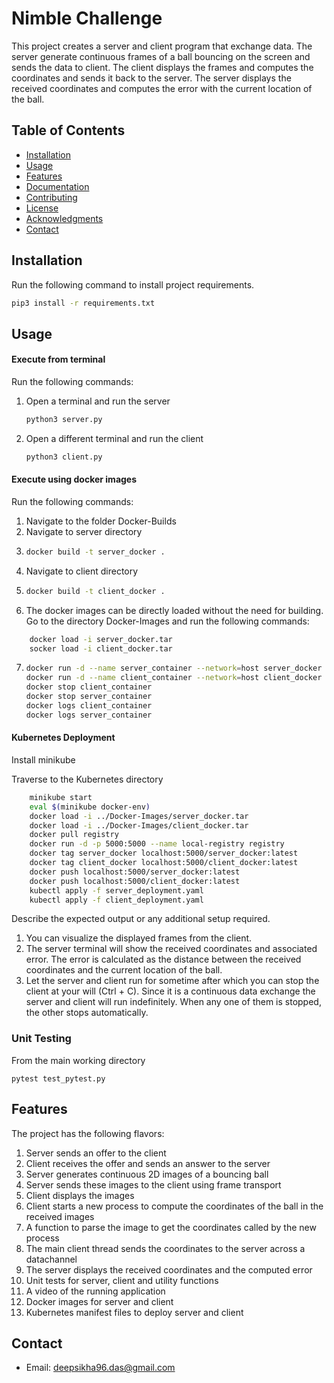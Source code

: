 # Nimble Challenge

This project creates a server and client program that exchange data. The server generate continuous frames of a ball bouncing on the screen and sends the data to client. The client displays the frames and computes the coordinates and sends it back to the server. The server displays the received coordinates and computes the error with the current location of the ball.

## Table of Contents

- [Installation](#installation)
- [Usage](#usage)
- [Features](#features)
- [Documentation](#documentation)
- [Contributing](#contributing)
- [License](#license)
- [Acknowledgments](#acknowledgments)
- [Contact](#contact)

## Installation

Run the following command to install project requirements.

```bash
pip3 install -r requirements.txt
```


## Usage

#### Execute from terminal
Run the following commands:

1. Open a terminal and run the server
    ```bash
   python3 server.py
    ```
2. Open a different terminal and run the client
    ```bash
   python3 client.py
    ```
   
#### Execute using docker images

Run the following commands:
1. Navigate to the folder Docker-Builds
2. Navigate to server directory
3. ```bash
   docker build -t server_docker .
    ```
4. Navigate to client directory
5. ```bash
   docker build -t client_docker .
    ```
6. The docker images can be directly loaded without the need for building. 
Go to the directory Docker-Images and run the following commands:
```bash
    docker load -i server_docker.tar
    socker load -i client_docker.tar
```
7. ```bash
   docker run -d --name server_container --network=host server_docker
   docker run -d --name client_container --network=host client_docker
   docker stop client_container
   docker stop server_container
   docker logs client_container
   docker logs server_container
    ```

#### Kubernetes Deployment
Install minikube

Traverse to the Kubernetes directory
```bash
    minikube start
    eval $(minikube docker-env)
    docker load -i ../Docker-Images/server_docker.tar
    docker load -i ../Docker-Images/client_docker.tar
    docker pull registry
    docker run -d -p 5000:5000 --name local-registry registry
    docker tag server_docker localhost:5000/server_docker:latest
    docker tag client_docker localhost:5000/client_docker:latest
    docker push localhost:5000/server_docker:latest
    docker push localhost:5000/client_docker:latest
    kubectl apply -f server_deployment.yaml
    kubectl apply -f client_deployment.yaml
```

Describe the expected output or any additional setup required.

1. You can visualize the displayed frames from the client.
2. The server terminal will show the received coordinates and associated error. The error is calculated as the distance between the received coordinates and the current location of the ball.
3. Let the server and client run for sometime after which you can stop the client at your will (Ctrl + C).
    Since it is a continuous data exchange the server and client will run indefinitely. When any one of them is stopped, the other stops automatically.


### Unit Testing

From the main working directory
```commandline
pytest test_pytest.py
```

## Features

The project has the following flavors:

1. Server sends an offer to the client
2. Client receives the offer and sends an answer to the server
3. Server generates continuous 2D images of a bouncing ball
4. Server sends these images to the client using frame transport
5. Client displays the images
6. Client starts a new process to compute the coordinates of the ball in the received images
7. A function to parse the image to get the coordinates called by the new process
8. The main client thread sends the coordinates to the server across a datachannel
9. The server displays the received coordinates and the computed error
10. Unit tests for server, client and utility functions
11. A video of the running application
12. Docker images for server and client
13. Kubernetes manifest files to deploy server and client

## Contact

- Email: deepsikha96.das@gmail.com

